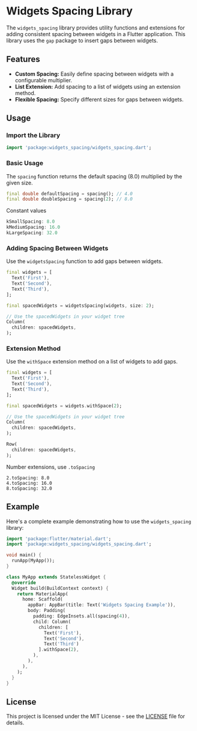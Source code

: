 # Widgets Spacing Library

The `widgets_spacing` library provides utility functions and extensions for adding consistent spacing between widgets in a Flutter application. This library uses the `gap` package to insert gaps between widgets.

## Features

- **Custom Spacing:** Easily define spacing between widgets with a configurable multiplier.
- **List Extension:** Add spacing to a list of widgets using an extension method.
- **Flexible Spacing:** Specify different sizes for gaps between widgets.

## Usage

### Import the Library

```dart
import 'package:widgets_spacing/widgets_spacing.dart';
```

### Basic Usage

The `spacing` function returns the default spacing (8.0) multiplied by the given size.

```dart
final double defaultSpacing = spacing(); // 4.0
final double doubleSpacing = spacing(2); // 8.0
```

Constant values

```dart
kSmallSpacing: 8.0
kMediumSpacing: 16.0
kLargeSpacing: 32.0
```

### Adding Spacing Between Widgets

Use the `widgetsSpacing` function to add gaps between widgets.

```dart
final widgets = [
  Text('First'),
  Text('Second'),
  Text('Third'),
];

final spacedWidgets = widgetsSpacing(widgets, size: 2);

// Use the spacedWidgets in your widget tree
Column(
  children: spacedWidgets,
);
```

### Extension Method

Use the `withSpace` extension method on a list of widgets to add gaps.

```dart
final widgets = [
  Text('First'),
  Text('Second'),
  Text('Third'),
];

final spacedWidgets = widgets.withSpace(2);

// Use the spacedWidgets in your widget tree
Column(
  children: spacedWidgets,
);

Row(
  children: spacedWidgets,
);
```

Number extensions, use `.toSpacing`

```
2.toSpacing: 8.0
4.toSpacing: 16.0
8.toSpacing: 32.0
```

## Example

Here's a complete example demonstrating how to use the `widgets_spacing` library:

```dart
import 'package:flutter/material.dart';
import 'package:widgets_spacing/widgets_spacing.dart';

void main() {
  runApp(MyApp());
}

class MyApp extends StatelessWidget {
  @override
  Widget build(BuildContext context) {
    return MaterialApp(
      home: Scaffold(
        appBar: AppBar(title: Text('Widgets Spacing Example')),
        body: Padding(
          padding: EdgeInsets.all(spacing(4)),
          child: Column(
            children: [
              Text('First'),
              Text('Second'),
              Text('Third')
            ].withSpace(2),
          ),
        ),
      ),
    );
  }
}
```

## License

This project is licensed under the MIT License - see the [LICENSE](LICENSE) file for details.
